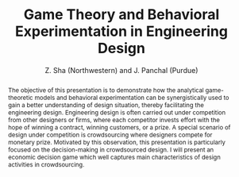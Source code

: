 ---
layout: project
shorttitle:  "Game Theory and Behavioral Experimentation in Engineering Design"
title:  "Game Theory and Behavioral Experimentation in Engineering Design"
author: Z. Sha (Northwestern) and J. Panchal (Purdue)
authorlink:
categories: project
publishdate: 2016
image: _images/northwestern/image.png
summaryimg:
imgcaption: ""
abstract: "The objective of this presentation is to demonstrate how the analytical game-theoretic models and behavioral experimentation can be synergistically used to gain a better understanding of design situation, thereby facilitating the engineering design. Engineering design is often carried out under competition from other designers or firms, where each competitor invests effort with the hope of winning a contract, winning customers, or a prize. A special scenario of design under competition is crowdsourcing where designers compete for monetary prize. Motivated by this observation, this presentation is particularly focused on the decision-making in crowdsourced design. I will present an economic decision game which well captures main characteristics of design activities in crowdsourcing."
link:
paper: _papers/northwestern.pdf
---